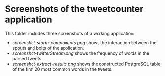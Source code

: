# Screenshots of the tweetcounter application

This folder includes three screenshots of a working application:

 * *screenshot-storm-components.png* shows the interaction between the  spouts and bolts of the application.
 * *screenshot-twitterStream.png* shows the frequency of words in the parsed tweets.
 * *screenshot-extract-results.png* shows the constructed PostgreSQL table of the first 20 most common words in the tweets.
